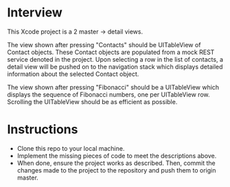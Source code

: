 # Interview
This Xcode project is a 2 master -> detail views. 

The view shown after pressing "Contacts" should be UITableView of Contact objects. These Contact objects are populated from a mock REST service denoted in the project. Upon selecting a row in the list of contacts, a detail view will be pushed on to the navigation stack which displays detailed information about the selected Contact object.

The view shown after pressing "Fibonacci" should be a UITableView which displays the sequence of Fibonacci numbers, one per UITableView row. Scrolling the UITableView should be as efficient as possible.


# Instructions
- Clone this repo to your local machine.
- Implement the missing pieces of code to meet the descriptions above.
- When done, ensure the project works as described. Then, commit the changes made to the project to the repository and push them to origin master.
